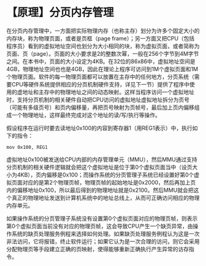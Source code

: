 # 【原理】分页内存管理

在分页内存管理中，一方面把实际物理内存（也称主存）划分为许多个固定大小的内存块，称为物理页面，或者是页框（page frame）；另一方面又把CPU（包括程序员）看到的虚拟地址空间也划分为大小相同的块，称为虚拟页面，或者简称为页面、页（page）。页面的大小要求是2的整数次幂，一般在256个字节到4M字节之间。在本书中，页面的大小设定为4KB。在32位的86x86中，虚拟地址空间是4GB，物理地址空间也也是4GB，因此在理论上程序可访问到1M个虚拟页面和1M个物理页面。软件的每一物理页面都可以放置在主存中的任何地方，分页系统（需要CPU等硬件系统提供相应的分页机制硬件支持，详见下一节）提供了程序中使用的虚地址和主存中的物理地址之间的动态映射。这样当程序访问一个虚拟地址时，支持分页机制的相关硬件自动把CPU访问的虚拟地址虚拟地址拆分为页号（可能有多级页号）和页内偏移量，再把页号映射为页帧号，最后加上页内偏移组成一个物理地址，这样最终完成对这个地址的读/写/执行等操作。

假设程序在运行时要去读地址0x100的内容到寄存器1（用REG1表示）中，执行如下的指令：

    mov 0x100, REG1
  
虚拟地址0x100被发送给CPU内部的内存管理单元（MMU），然后MMU通过支持分页机制的相关硬件逻辑就会把这个虚拟地址是位于第0个虚拟页面当中（设页大小为4KB），页内偏移是0x100；而操作系统的分页管理子系统已经设置好第0个虚拟页面对应的是第2个物理页帧，物理页帧的起始地址是0x2000，然后再加上页内的偏移地址0x100，所以最后得到的物理地址就是0x2100。然后MMU就会把这个真正的物理地址发送到计算机系统中的地址总线上，从而可正确访问相应的物理内存单元。

如果操作系统的分页管理子系统没有设置第0个虚拟页面对应的物理页帧，则表示第0个虚拟页面当前没有对应的物理页帧，这会导致CPU产生一个缺页异常，由操作系统的缺页处理服务例程来选择如何处理。如果缺页处理服务例程认为这是一次非法访问，它将报错，终止软件运行；如果它认为是一次合理的访问，则它会采用分配物理页等手段建立正确的页映射，使得能够重新正确执行产生异常的访存指令。